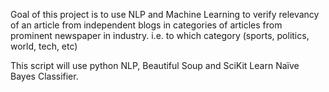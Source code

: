 Goal of this project is to use NLP and Machine Learning to verify relevancy of an article from independent blogs in categories of articles from prominent newspaper in industry.  i.e. to which category (sports, politics, world, tech, etc)

This script will use python NLP, Beautiful Soup and SciKit Learn Naïve Bayes Classifier. 
